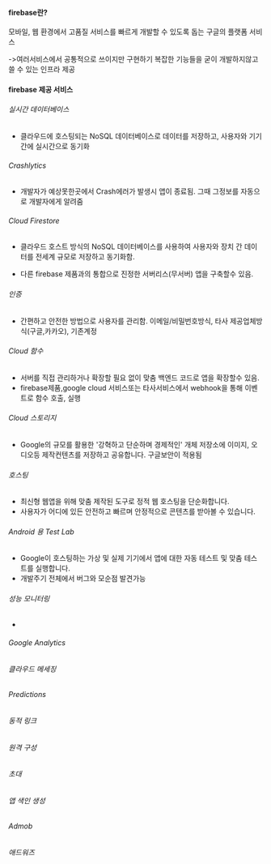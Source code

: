#### firebase란?

모바일, 웹 환경에서 고품질 서비스를 빠르게 개발할 수 있도록 돕는 구글의 플랫폼 서비스

->여러서비스에서 공통적으로 쓰이지만 구현하기 복잡한 기능들을 굳이 개발하지않고 쓸 수 있는 인프라 제공



#### firebase 제공 서비스

###### 실시간 데이터베이스

- 클라우드에 호스팅되는 NoSQL 데이터베이스로 데이터를 저장하고, 사용자와 기기 간에 실시간으로 동기화



###### Crashlytics

- 개발자가 예상못한곳에서 Crash에러가 발생시 앱이 종료됨. 그때 그정보를 자동으로 개발자에게 알려줌



###### Cloud Firestore

- 클라우드 호스트 방식의 NoSQL 데이터베이스를 사용하여 사용자와 장치 간 데이터를 전세계 규모로 저장하고 동기화함. 

- 다른 firebase 제품과의 통합으로 진정한 서버리스(무서버) 앱을 구축할수 있음.



###### 인증

- 간편하고 안전한 방법으로 사용자를 관리함. 이메일/비밀번호방식, 타사 제공업체방식(구글,카카오), 기존계정



###### Cloud 함수

- 서버를 직접 관리하거나 확장할 필요 없이 맞춤 백엔드 코드로 앱을 확장할수 있음.
- firebase제품,google cloud 서비스또는 타사서비스에서 webhook을 통해 이벤트로 함수 호출, 실행





###### Cloud 스토리지

- Google의 규모를 활용한 '강혁하고 단순하며 경제적인' 개체 저장소에 이미지, 오디오등 제작컨텐츠를 저장하고 공유합니다. 구글보안이 적용됨



###### 호스팅

- 최신형 웹앱을 위해 맞춤 제작된 도구로 정적 웹 호스팅을 단순화합니다.
- 사용자가 어디에 있든 안전하고 빠르며 안정적으로 콘텐츠를 받아볼 수 있습니다.



###### Android 용 Test Lab

- Google이 호스팅하는 가상 및 실제 기기에서 앱에 대한 자동 테스트 및 맞춤 테스트를 실행합니다.
- 개발주기 전체에서 버그와 모순점 발견가능



###### 성능 모니터링

- 



###### Google Analytics





###### 클라우드 메세징





###### Predictions





###### 동적 링크





###### 원격 구성





###### 초대





###### 앱 색인 생성





###### Admob





###### 애드워즈



